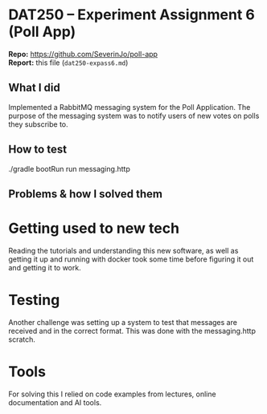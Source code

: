 # DAT250 – Experiment Assignment 6 (Poll App)

**Repo:** https://github.com/SeverinJo/poll-app  
**Report:** this file (`dat250-expass6.md`)

## What I did
Implemented a RabbitMQ messaging system for the Poll Application. The purpose of the messaging system was to notify users of new votes on polls they subscribe to.

## How to test
./gradle bootRun
run messaging.http

##  Problems & how I solved them

# Getting used to new tech
Reading the tutorials and understanding this new software, as well as getting it up and running with docker took some time before figuring it out and getting it to work.

# Testing
Another challenge was setting up a system to test that messages are received and in the correct format. This was done with the messaging.http scratch. 

# Tools
For solving this I relied on code examples from lectures, online documentation and AI tools.
